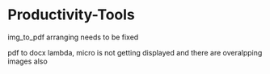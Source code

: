 # Productivity-Tools

img_to_pdf arranging needs to be fixed

pdf to docx lambda, micro is not getting displayed and there are overalpping images also
